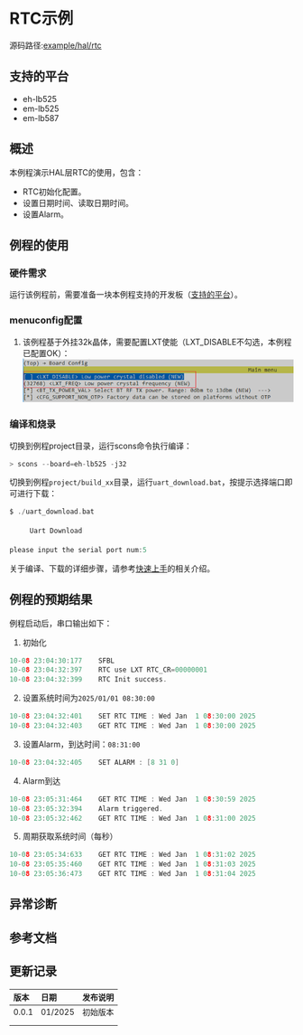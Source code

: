 # RTC示例
源码路径:[example/hal/rtc](https://github.com/OpenSiFli/SiFli-SDK/tree/main/example/hal/rtc)
## 支持的平台
<!-- 支持哪些板子和芯片平台 -->
+ eh-lb525
+ em-lb525
+ em-lb587
## 概述
<!-- 例程简介 -->
本例程演示HAL层RTC的使用，包含：
+ RTC初始化配置。
+ 设置日期时间、读取日期时间。
+ 设置Alarm。

## 例程的使用
<!-- 说明如何使用例程，比如连接哪些硬件管脚观察波形，编译和烧写可以引用相关文档。
对于rt_device的例程，还需要把本例程用到的配置开关列出来，比如PWM例程用到了PWM1，需要在onchip菜单里使能PWM1 -->

### 硬件需求
运行该例程前，需要准备一块本例程支持的开发板（[支持的平台](/sdk/get-started-gcc)）。

### menuconfig配置
1. 该例程基于外挂32k晶体，需要配置LXT使能（LXT_DISABLE不勾选，本例程已配置OK）：
![LXT ENABLE](./assets/mc_lxt_enable.png)

### 编译和烧录
切换到例程project目录，运行scons命令执行编译：
```c
> scons --board=eh-lb525 -j32
```
切换到例程`project/build_xx`目录，运行`uart_download.bat`，按提示选择端口即可进行下载：
```c
$ ./uart_download.bat

     Uart Download

please input the serial port num:5
```
关于编译、下载的详细步骤，请参考[快速上手](/sdk/get-started-gcc)的相关介绍。

## 例程的预期结果
<!-- 说明例程运行结果，比如哪几个灯会亮，会打印哪些log，以便用户判断例程是否正常运行，运行结果可以结合代码分步骤说明 -->
例程启动后，串口输出如下：
1. 初始化
```c
10-08 23:04:30:177    SFBL
10-08 23:04:32:397    RTC use LXT RTC_CR=00000001
10-08 23:04:32:399    RTC Init success.
```
2. 设置系统时间为`2025/01/01 08:30:00`
```c
10-08 23:04:32:401    SET RTC TIME : Wed Jan  1 08:30:00 2025
10-08 23:04:32:403    GET RTC TIME : Wed Jan  1 08:30:00 2025
```
3. 设置Alarm，到达时间：`08:31:00`
```c
10-08 23:04:32:405    SET ALARM : [8 31 0]
```
4. Alarm到达
```c
10-08 23:05:31:464    GET RTC TIME : Wed Jan  1 08:30:59 2025
10-08 23:05:32:394    Alarm triggered.
10-08 23:05:32:462    GET RTC TIME : Wed Jan  1 08:31:00 2025
```
5. 周期获取系统时间（每秒）
```c
10-08 23:05:34:633    GET RTC TIME : Wed Jan  1 08:31:02 2025
10-08 23:05:35:460    GET RTC TIME : Wed Jan  1 08:31:03 2025
10-08 23:05:36:473    GET RTC TIME : Wed Jan  1 08:31:04 2025
```

## 异常诊断


## 参考文档
<!-- 对于rt_device的示例，rt-thread官网文档提供的较详细说明，可以在这里添加网页链接，例如，参考RT-Thread的[RTC文档](https://www.rt-thread.org/document/site/#/rt-thread-version/rt-thread-standard/programming-manual/device/rtc/rtc) -->

## 更新记录
|版本 |日期   |发布说明 |
|:---|:---|:---|
|0.0.1 |01/2025 |初始版本 |
| | | |
| | | |


